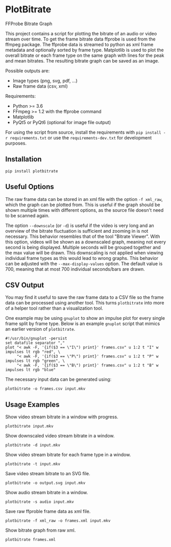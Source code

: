 PlotBitrate
===========

FFProbe Bitrate Graph

This project contains a script for plotting the bitrate of an audio or video
stream over time. To get the frame bitrate data ffprobe is used from the ffmpeg
package. The ffprobe data is streamed to python as xml frame metadata and
optionally sorted by frame type. Matplotlib is used to plot the overall bitrate
or each frame type on the same graph with lines for the peak and mean bitrates.
The resulting bitrate graph can be saved as an image.

Possible outputs are:
* Image types (png, svg, pdf, ...)
* Raw frame data (csv, xml)

Requirements:
* Python >= 3.6
* FFmpeg >= 1.2 with the ffprobe command
* Matplotlib
* PyQt5 or PyQt6 (optional for image file output)

For using the script from source, install the requirements with
`pip install -r requirements.txt` or use the `requirements-dev.txt`
for development purposes.

Installation
------------

`pip install plotbitrate`

Useful Options
--------------

The raw frame data can be stored in an xml file with the option `-f xml_raw`,
which the graph can be plotted from. This is useful if the graph should be
shown multiple times with different options, as the source file doesn't need to
be scanned again.

The option `--downscale` (or `-d`) is useful if the video is very long and an
overview of the bitrate fluctuation is sufficient and zooming in is not
necessary. This behavior resembles that of the tool "Bitrate Viewer". With this
option, videos will be shown as a downscaled graph, meaning not every second is
being displayed. Multiple seconds will be grouped together and the max value
will be drawn. This downscaling is not applied when viewing individual frame
types as this would lead to wrong graphs. This behavior can be adjusted with
the `--max-display-values` option. The default value is 700, meaning that at
most 700 individual seconds/bars are drawn.

CSV Output
----------

You may find it useful to save the raw frame data to a CSV file so the frame
data can be processed using another tool. This turns `plotbitrate` into more of
a helper tool rather than a visualization tool.

One example may be using `gnuplot` to show an impulse plot for every single
frame split by frame type. Below is an example `gnuplot` script that mimics an
earlier version of `plotbitrate`.

```
#!/usr/bin/gnuplot -persist
set datafile separator ","
plot "< awk -F, '{if($3 == \"I\") print}' frames.csv" u 1:2 t "I" w impulses lt rgb "red", \
     "< awk -F, '{if($3 == \"P\") print}' frames.csv" u 1:2 t "P" w impulses lt rgb "green", \
     "< awk -F, '{if($3 == \"B\") print}' frames.csv" u 1:2 t "B" w impulses lt rgb "blue"
```

The necessary input data can be generated using:

```
plotbitrate -o frames.csv input.mkv
```

Usage Examples
--------------

Show video stream bitrate in a window with progress.

```
plotbitrate input.mkv
```

Show downscaled video stream bitrate in a window.

```
plotbitrate -d input.mkv
```

Show video stream bitrate for each frame type in a window.

```
plotbitrate -t input.mkv
```

Save video stream bitrate to an SVG file.

```
plotbitrate -o output.svg input.mkv
```

Show audio stream bitrate in a window.

```
plotbitrate -s audio input.mkv
```

Save raw ffproble frame data as xml file.

```
plotbitrate -f xml_raw -o frames.xml input.mkv
```

Show bitrate graph from raw xml.

```
plotbitrate frames.xml
```
